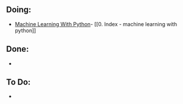 
## Doing:
- [Machine Learning With Python](https://www.freecodecamp.org/learn/machine-learning-with-python/)- [[0. Index - machine learning with python]]


## Done:
- 


## To Do:
- 


